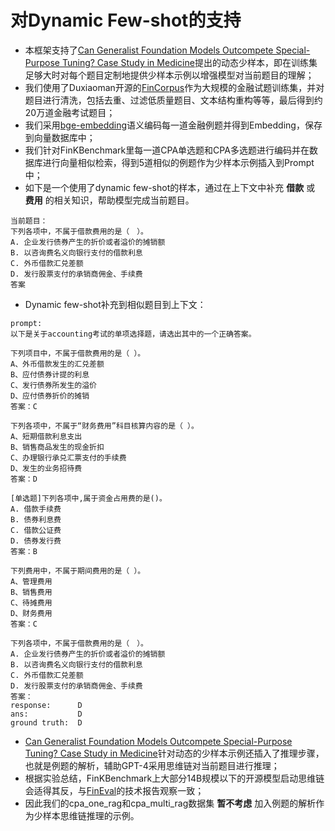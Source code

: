# 对Dynamic Few-shot的支持

- 本框架支持了[Can Generalist Foundation Models Outcompete Special-Purpose Tuning? Case Study in Medicine](https://arxiv.org/abs/2311.16452)提出的动态少样本，即在训练集足够大时对每个题目定制地提供少样本示例以增强模型对当前题目的理解；
- 我们使用了Duxiaoman开源的[FinCorpus](https://huggingface.co/datasets/Duxiaoman-DI/FinCorpus/tree/main/data)作为大规模的金融试题训练集，并对题目进行清洗，包括去重、过滤低质量题目、文本结构重构等等，最后得到约20万道金融考试题目；
- 我们采用[bge-embedding](https://huggingface.co/BAAI/bge-large-zh-v1.5)语义编码每一道金融例题并得到Embedding，保存到向量数据库中；
- 我们针对FinKBenchmark里每一道CPA单选题和CPA多选题进行编码并在数据库进行向量相似检索，得到5道相似的例题作为少样本示例插入到Prompt中；
- 如下是一个使用了dynamic few-shot的样本，通过在上下文中补充 **借款** 或 **费用** 的相关知识，帮助模型完成当前题目。

```
当前题目：
下列各项中，不属于借款费用的是（　）。
A. 企业发行债券产生的折价或者溢价的摊销额
B. 以咨询费名义向银行支付的借款利息
C. 外币借款汇兑差额
D. 发行股票支付的承销商佣金、手续费
答案
```

- Dynamic few-shot补充到相似题目到上下文：

```
prompt:
以下是关于accounting考试的单项选择题，请选出其中的一个正确答案。

下列项目中，不属于借款费用的是（ ）。
A、外币借款发生的汇兑差额
B、应付债券计提的利息
C、发行债券所发生的溢价
D、应付债券折价的摊销
答案：C

下列各项中，不属于“财务费用”科目核算内容的是（ ）。
A、短期借款利息支出
B、销售商品发生的现金折扣
C、办理银行承兑汇票支付的手续费
D、发生的业务招待费
答案：D

[单选题]下列各项中,属于资金占用费的是()。
A. 借款手续费
B. 债券利息费
C. 借款公证费
D. 债券发行费
答案：B

下列费用中，不属于期间费用的是（ ）。
A、管理费用
B、销售费用
C、待摊费用
D、财务费用
答案：C

下列各项中，不属于借款费用的是（　）。
A. 企业发行债券产生的折价或者溢价的摊销额
B. 以咨询费名义向银行支付的借款利息
C. 外币借款汇兑差额
D. 发行股票支付的承销商佣金、手续费
答案：
response:      D
ans:           D
ground truth:  D 
```

- [Can Generalist Foundation Models Outcompete Special-Purpose Tuning? Case Study in Medicine](https://arxiv.org/abs/2311.16452)针对动态的少样本示例还插入了推理步骤，也就是例题的解析，辅助GPT-4采用思维链对当前题目进行推理；
- 根据实验总结，FinKBenchmark上大部分14B规模以下的开源模型启动思维链会适得其反，与[FinEval](https://arxiv.org/abs/2308.09975)的技术报告观察一致；
- 因此我们的cpa_one_rag和cpa_multi_rag数据集 **暂不考虑** 加入例题的解析作为少样本思维链推理的示例。
